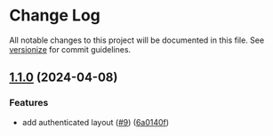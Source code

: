 # Change Log

All notable changes to this project will be documented in this file. See [versionize](https://github.com/versionize/versionize) for commit guidelines.

<a name="1.1.0"></a>
## [1.1.0](https://www.github.com/StevanFreeborn/onx-graph/releases/tag/v1.1.0) (2024-04-08)

### Features

* add authenticated layout ([#9](https://www.github.com/StevanFreeborn/onx-graph/issues/9)) ([6a0140f](https://www.github.com/StevanFreeborn/onx-graph/commit/6a0140f0375264115688148fdf881644c392f837))


